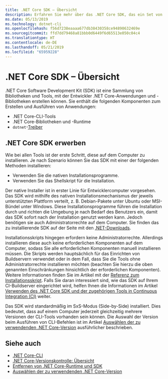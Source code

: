 ```yaml
---
title: .NET Core SDK – Übersicht
description: Erfahren Sie mehr über das .NET Core SDK, das ein Set von Bibliotheken und Tools zum Erstellen von .NET Core-Projekten ist.
ms.date: 05/13/2019
ms.technology: dotnet-cli
ms.openlocfilehash: f56d7238eaaaa677db38430358ce94890632469e
ms.sourcegitcommit: ffd7dd79468a81bbb0d6449f6d65513e050c04c4
ms.translationtype: HT
ms.contentlocale: de-DE
ms.lasthandoff: 05/21/2019
ms.locfileid: "65959228"
---
```

# <a name="net-core-sdk-overview"></a>.NET Core SDK – Übersicht

.NET Core Software Development Kit (SDK) ist eine Sammlung von Bibliotheken und Tools, mit der Entwickler .NET Core-Anwendungen und -Bibliotheken erstellen können. Sie enthält die folgenden Komponenten zum Erstellen und Ausführen von Anwendungen:

- .NET Core-CLI-Tools
- .NET Core-Bibliotheken und -Runtime
- `dotnet`-[Treiber](/tools/index.md#driver)

## <a name="acquiring-the-net-core-sdk"></a>.NET Core SDK erwerben

Wie bei allen Tools ist der erste Schritt, diese auf dem Computer zu installieren. Je nach Szenario können Sie das SDK mit einer der folgenden Methoden installieren:

- Verwenden Sie die nativen Installationsprogramme.
- Verwenden Sie das Shellskript für die Installation.

Der native Installer ist in erster Linie für Entwicklercomputer vorgesehen. Das SDK wird mithilfe des nativen Installationsmechanismus der jeweils unterstützten Plattform verteilt, z. B. Debian-Pakete unter Ubuntu oder MSI-Bündel unter Windows. Diese Installationsprogramme führen die Installation durch und richten die Umgebung je nach Bedarf des Benutzers ein, damit das SDK sofort nach der Installation genutzt werden kann. Jedoch benötigen sie auch Administratorrechte auf dem Computer. Sie finden das zu installierende SDK auf der Seite mit den [.NET-Downloads](https://dotnet.microsoft.com/download).

Installationsskripts hingegen erfordern keine Administratorrechte. Allerdings installieren diese auch keine erforderlichen Komponenten auf dem Computer, sodass Sie alle erforderlichen Komponenten manuell installieren müssen. Die Skripts werden hauptsächlich für das Einrichten von Buildservern verwendet oder in dem Fall, dass Sie die Tools ohne Administratorrechte installieren möchten (beachten Sie hierzu die oben genannten Einschränkungen hinsichtlich der erforderlichen Komponenten). Weitere Informationen finden Sie im Artikel mit der [Referenz zum Installationsskript](tools/dotnet-install-script.md). Falls Sie daran interessiert sind, wie das SDK auf Ihrem CI-Buildserver eingerichtet wird, helfen Ihnen die Informationen im Artikel [Verwenden des .NET Core SDK und der zugehörigen Tools in Continuous Integration (CI)](tools/using-ci-with-cli.md) weiter.

Das SDK wird standardmäßig im SxS-Modus (Side-by-Side) installiert. Dies bedeutet, dass auf einem Computer jederzeit gleichzeitig mehrere Versionen der CLI-Tools vorhanden sein können. Die Auswahl der Version beim Ausführen von CLI-Befehlen ist im Artikel [Auswählen der zu verwendenden .NET Core-Version](/versions/selection.md) ausführlicher beschrieben.

## <a name="see-also"></a>Siehe auch

- [.NET Core-CLI](tools/index.md)
- [.NET Core-Versionskontrolle: Übersicht](/versions/index.md)
- [Entfernen von .NET Core-Runtime und SDK](versions/remove-runtime-sdk-versions.md)
- [Auswählen der zu verwendenden .NET Core-Version](/versions/selection.md)
